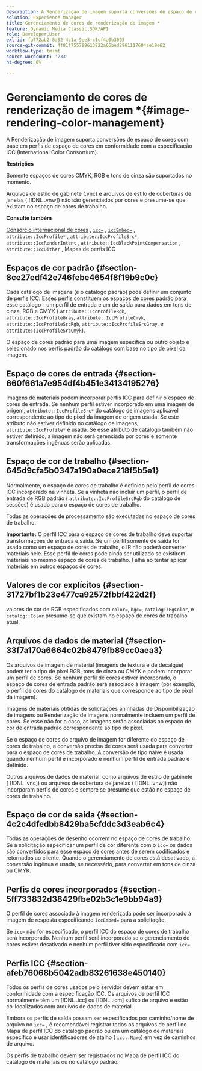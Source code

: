 ```yaml
---
description: A Renderização de imagem suporta conversões de espaço de cores com base em perfis de espaço de cores em conformidade com a especificação ICC (International Color Consortium).
solution: Experience Manager
title: Gerenciamento de cores de renderização de imagem *
feature: Dynamic Media Classic,SDK/API
role: Developer,User
exl-id: fa772ab2-8a32-4c1a-9ee3-c1cf4a0b3095
source-git-commit: 4f81f755789613222a66bed2961117604ae19e62
workflow-type: tm+mt
source-wordcount: '733'
ht-degree: 0%

---
```


# Gerenciamento de cores de renderização de imagem *{#image-rendering-color-management}

A Renderização de imagem suporta conversões de espaço de cores com base em perfis de espaço de cores em conformidade com a especificação ICC (International Color Consortium).

**Restrições**

Somente espaços de cores CMYK, RGB e tons de cinza são suportados no momento.

Arquivos de estilo de gabinete (.vnc) e arquivos de estilo de coberturas de janelas ( [!DNL .vnw]) não são gerenciados por cores e presume-se que existam no espaço de cores de trabalho.

**Consulte também**

[Consórcio internacional de cores](https://www.color.org/index.xalter) , [`icc=`](../../../../../ir-api/http-protocol/image-rendering-api-ref/c-ir-http-protocol-ref/c-ir-http-protocol-command-reference/r-ir-icc.md#reference-86a2fff3cef24982ad2063d977a16e06) , [`iccEmbed=`](../../../../../ir-api/http-protocol/image-rendering-api-ref/c-ir-http-protocol-ref/c-ir-http-protocol-command-reference/r-ir-iccembed.md#reference-47a433138c7c4b29b9b29871b2491a7f) , `attribute::IccProfile*` , `attribute::IccProfileSrc*`, `attribute::IccRenderIntent` , `attribute::IccBlackPointCompensation` , `attribute::IccDither` , Mapas de perfis ICC

## Espaços de cor padrão {#section-8ce27edf42e746febe4654f8f19b9c0c}

Cada catálogo de imagens (e o catálogo padrão) pode definir um conjunto de perfis ICC. Esses perfis constituem os espaços de cores padrão para esse catálogo - um perfil de entrada e um de saída para dados em tons de cinza, RGB e CMYK ( `attribute::IccProfileRgb`, `attribute::IccProfileGray`, `attribute::IccProfileCmyk`, `attribute::IccProfileSrcRgb`, `attribute::IccProfileSrcGray`, e `attribute::IccProfileSrcCmyk`).

O espaço de cores padrão para uma imagem específica ou outro objeto é selecionado nos perfis padrão do catálogo com base no tipo de pixel da imagem.

## Espaço de cores de entrada {#section-660f661a7e954df4b451e34134195276}

Imagens de materiais podem incorporar perfis ICC para definir o espaço de cores de entrada. Se nenhum perfil estiver incorporado em uma imagem de origem, `attribute::IccProfileSrc*` do catálogo de imagens aplicável correspondente ao tipo de pixel da imagem de origem usada. Se este atributo não estiver definido no catálogo de imagens, `attribute::IccProfile*` é usada. Se esse atributo de catálogo também não estiver definido, a imagem não será gerenciada por cores e somente transformações ingênuas serão aplicadas.

## Espaço de cor de trabalho {#section-645d9cfa5b0347a190a0ece218f5b5e1}

Normalmente, o espaço de cores de trabalho é definido pelo perfil de cores ICC incorporado na vinheta. Se a vinheta não incluir um perfil, o perfil de entrada de RGB padrão ( `attribute::IccProfileSrcRgb` do catálogo de sessões) é usado para o espaço de cores de trabalho.

Todas as operações de processamento são executadas no espaço de cores de trabalho.

**Importante:** O perfil ICC para o espaço de cores de trabalho deve suportar transformações de entrada e saída. Se um perfil somente de saída for usado como um espaço de cores de trabalho, o IR não poderá converter materiais nele. Esse perfil de cores pode ainda ser utilizado se existirem materiais no mesmo espaço de cores de trabalho. Falha ao tentar aplicar materiais em outros espaços de cores.

## Valores de cor explícitos {#section-31727bf1b23e477ca92572fbbf422d2f}

valores de cor de RGB especificados com `color=`, `bgc=`, `catalog::BgColor`, e `catalog::Color` presume-se que existam no espaço de cores de trabalho atual.

## Arquivos de dados de material {#section-33f7a170a6664c02b8479fb89cc0aea3}

Os arquivos de imagem de material (imagens de textura e de decalque) podem ter o tipo de pixel RGB, tons de cinza ou CMYK e podem incorporar um perfil de cores. Se nenhum perfil de cores estiver incorporado, o espaço de cores de entrada padrão será associado à imagem (por exemplo, o perfil de cores do catálogo de materiais que corresponde ao tipo de pixel da imagem).

Imagens de materiais obtidas de solicitações aninhadas de Disponibilização de imagens ou Renderização de imagens normalmente incluem um perfil de cores. Se esse não for o caso, as imagens serão associadas ao espaço de cor de entrada padrão correspondente ao tipo de pixel.

Se o espaço de cores do arquivo de imagem for diferente do espaço de cores de trabalho, a conversão precisa de cores será usada para converter para o espaço de cores de trabalho. A conversão de tipo naïve é usada quando nenhum perfil é incorporado e nenhum perfil de entrada padrão é definido.

Outros arquivos de dados de material, como arquivos de estilo de gabinete ( [!DNL .vnc]) ou arquivos de cobertura de janelas ( [!DNL .vnw]) não incorporam perfis de cores e sempre se presume que estão no espaço de cores de trabalho.

## Espaço de cor de saída {#section-4c2c4dfedbb8429ba5cfddc3d3eab6c4}

Todas as operações de desenho ocorrem no espaço de cores de trabalho. Se a solicitação especificar um perfil de cor diferente com o `icc=` os dados são convertidos para esse espaço de cores antes de serem codificados e retornados ao cliente. Quando o gerenciamento de cores está desativado, a conversão ingênua é usada, se necessário, para converter em tons de cinza ou CMYK.

## Perfis de cores incorporados {#section-5ff733832d38429fbe02b3c1e9bb94a9}

O perfil de cores associado à imagem renderizada pode ser incorporado à imagem de resposta especificando `iccEmbed=` para a solicitação.

Se `icc=` não for especificado, o perfil ICC do espaço de cores de trabalho será incorporado. Nenhum perfil será incorporado se o gerenciamento de cores estiver desativado e nenhum perfil tiver sido especificado com `icc=`.

## Perfis ICC {#section-afeb76068b5042adb83261638e450140}

Todos os perfis de cores usados pelo servidor devem estar em conformidade com a especificação ICC. Os arquivos de perfil ICC normalmente têm um [!DNL .icc] ou [!DNL .icm] sufixo de arquivo e estão co-localizados com arquivos de dados de material.

Embora os perfis de saída possam ser especificados por caminho/nome de arquivo no `icc=` , é recomendável registrar todos os arquivos de perfil no Mapa de perfil ICC do catálogo padrão ou em um catálogo de materiais específico e usar identificadores de atalho ( `icc::Name`) em vez de caminhos de arquivo.

Os perfis de trabalho devem ser registrados no Mapa de perfil ICC do catálogo de materiais ou no catálogo padrão.
